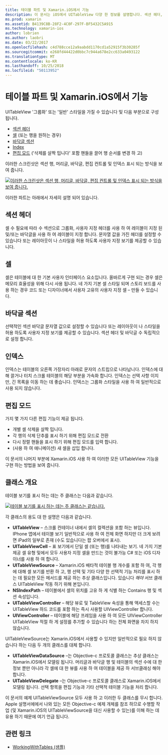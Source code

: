 ```yaml
---
title: 테이블 파트 및 Xamarin.iOS에서 기능
description: 이 문서는 iOS에서 UITableView 다양 한 정보를 설명합니다. 섹션 헤더, 셀, 섹션 바닥글, 인덱스 및 편집 모드에 설명 합니다.
ms.prod: xamarin
ms.assetid: B4139C8B-28F2-4C0F-297F-BF5432C5A915
ms.technology: xamarin-ios
author: lobrien
ms.author: laobri
ms.date: 03/22/2017
ms.openlocfilehash: c4d788cce12a9aabdd1170cd1a52915f3b30285f
ms.sourcegitcommit: e268fd44422d0bbc7c944a678e2cc633a0493122
ms.translationtype: MT
ms.contentlocale: ko-KR
ms.lasthandoff: 10/25/2018
ms.locfileid: "50113952"
---
```

# <a name="table-parts-and-functionality-in-xamarinios"></a>테이블 파트 및 Xamarin.iOS에서 기능

UITableView '그룹화' 또는 '일반' 스타일을 가질 수 있습니다 및 다음 부분으로 구성 됩니다.

-  [섹션 헤더](#Section_Header)
-  [셀](#Cells) (또는 행을 원하는 경우)
-  [바닥글 섹션](#Section_Footer)
-  [Index](#Index)
-  [편집 모드](#Edit_Features) ('삭제를 살짝 밉니다' 포함 핸들을 끌어 행 순서를 변경 하 고) 

이러한 스크린샷은 섹션 행, 머리글, 바닥글, 편집 컨트롤 및 인덱스 표시 되는 방식을 보여 줍니다.

 [![](table-parts-and-functionality-images/image1a.png "이러한 스크린샷은 섹션 행, 머리글, 바닥글, 편집 컨트롤 및 인덱스 표시 되는 방식을 보여 줍니다.")](table-parts-and-functionality-images/image1a.png#lightbox)

이러한 파트는 아래에서 자세히 설명 되어 있습니다.

<a name="Section_Header" />

## <a name="section-header"></a>섹션 헤더

셀 수 필요에 따라 수 섹션으로 그룹화, 사용자 지정 헤더를 사용 하 여 레이블이 지정 된 및/또는 바닥글을 사용 하 여 레이블이 지정 합니다. 문자열 값을 가진 헤더를 설정할 수 있습니다 또는 레이아웃이 나 스타일을 허용 하도록 사용자 지정 보기를 제공할 수 있습니다.

<a name="Cells" />

## <a name="cells"></a>셀

셀은 테이블에 대 한 기본 사용자 인터페이스 요소입니다. 올바르게 구현 되는 경우 셀은 메모리 효율성을 위해 다시 사용 됩니다. 네 가지 기본 셀 스타일 되며 스토리 보드를 사용 하는 경우 코드 또는 디자이너에서 사용자 고유의 사용자 지정 셀 – 만들 수 있습니다.

<a name="Section_Footer"/>

## <a name="section-footer"></a>바닥글 섹션

선택적인 섹션 바닥글 문자열 값으로 설정할 수 있습니다 또는 레이아웃이 나 스타일을 허용 하도록 사용자 지정 보기를 제공할 수 있습니다. 섹션 헤더 및 바닥글 수 독립적으로 설정 합니다.

<a name="Index" />

## <a name="index"></a>인덱스

인덱스는 테이블의 오른쪽 가장자리 아래로 문자의 스트립으로 나타납니다.
인덱스에 대해 끌거나 터치 스크롤 테이블의 해당 부분을 가속화 합니다. 인덱스는 선택 사항 이지만, 긴 목록을 이동 하는 데 좋습니다. 인덱스는 그룹화 스타일을 사용 하 여 일반적으로 사용 되지 않습니다.

<a name="Edit_Features" />

## <a name="editing-mode"></a>편집 모드

가지 몇 가지 다른 편집 기능이 제공 됩니다.

- 개별 셀 삭제을 살짝 밉니다.
- 각 행의 삭제 단추를 표시 하기 위해 편집 모드로 전환 
- 다시 정렬 핸들을 표시 하기 위해 편집 모드를 입력 합니다. 
- (사용 하 여 애니메이션) 새 셀을 삽입 합니다.

이 문서의 나머지 부분에 Xamarin.iOS 사용 하 여 이러한 모든 UITableView 기능을 구현 하는 방법을 보여 줍니다.


## <a name="classes-overview"></a>클래스 개요

테이블 보기를 표시 하는 데는 주 클래스는 다음과 같습니다.

[![](table-parts-and-functionality-images/classdiagram.png "테이블 보기를 표시 하는 데는 주 클래스는 같습니다.")](table-parts-and-functionality-images/classdiagram.png#lightbox)

각 클래스의 용도 대 한 설명은 다음과 같습니다.

- **UITableView** – 스크롤 컨테이너 내에서 셀의 컬렉션을 포함 하는 뷰입니다. IPhone 앱에서 테이블 보기 일반적으로 사용 하 여 전체 화면 하지만 더 크게 보려면 iPad의 일부로 존재 (수도 있습니다는 팝 오버에서 표시). 
- **UITableViewCell** – 표 보기에서 단일 셀 (또는 행)를 나타내는 보기. 네 가지 기본 제공 셀 유형 및에서 모두 사용자 지정 셀을 만드는 것이 불가능 C# 또는 iOS 디자이너를 사용 하 여 합니다. 
- **UITableViewSource** – Xamarin.iOS 배타적 테이블 행 개수를 포함 하 여, 각 행에 대해 셀 보기를 반환 하 고, 행 선택 및 기타 다양 한 선택적 기능 처리를 표시 하는 데 필요한 모든 메서드를 제공 하는 추상 클래스입니다. 있습니다 *해야* 서브 클래스 UITableView 작동 하기 위해 본입니다. 
- **NSIndexPath** – 테이블에서 셀의 위치를 고유 하 게 식별 하는 Contains 행 및 섹션 속성입니다. 
- **UITableViewController** – 해당 뷰로 및 TableView 속성을 통해 액세스할 수는 UITableView 하드 코드를 포함 하는 즉시 사용할 UIViewController 합니다. 
- **UIViewController** – 테이블에 해당 프레임을 사용 하 여 모든 UIViewController UITableView 적절 하 게 설정를 추가할 수 있습니다 하는 전체 화면을 차지 하지 않습니다. 

UITableViewSource는 Xamarin.iOS에서 사용할 수 있지만 일반적으로 필요 하지 않습니다 하는 다음 두 개의 클래스를 대체 합니다.

- **UITableViewDataSource** –는 Objective-c 프로토콜 클래스는 추상 클래스는 Xamarin.iOS에서 모델링 됩니다. 머리글과 바닥글 행 및 테이블의 섹션 수에 대 한 정보 뿐만 아니라 각 셀에 대 한 뷰를 사용 하 여 테이블을 제공 하 서브클래싱 해야 합니다. 
- **UITableViewDelegate** –는 Objective-c 프로토콜 클래스로 Xamarin.iOS에서 모델링 됩니다. 선택 항목을 편집 기능과 기타 선택적 테이블 기능을 처리 합니다. 

이 문서의 예제 UITableViewSource 모두 사용 하 고 이러한 두 클래스를 무시 합니다. Apple 설명서에에서 나와 있는 모든 Objective-c 예제 개체를 참조 하므로 수행할 작업 (및 Xamarin.iOS의 UITableViewSource을 대신 사용할 수 있는)를 이해 하는 데 유용 하기 때문에 여기 언급 됩니다.

## <a name="related-links"></a>관련 링크

- [WorkingWithTables (샘플)](https://developer.xamarin.com/samples/monotouch/WorkingWithTables)
